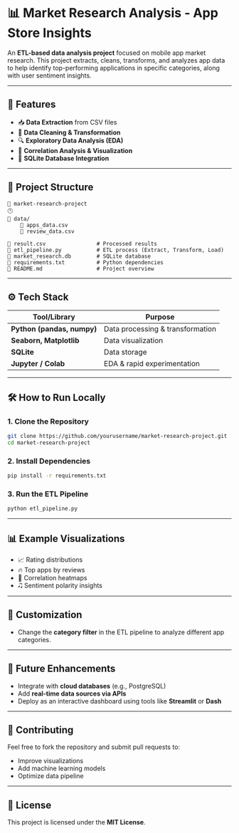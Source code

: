 # 📊 Market Research Analysis - App Store Insights

An **ETL-based data analysis project** focused on mobile app market research. This project extracts, cleans, transforms, and analyzes app data to help identify top-performing applications in specific categories, along with user sentiment insights.

---

## 🚀 Features

* 📥 **Data Extraction** from CSV files
* 🧹 **Data Cleaning & Transformation**
* 🔍 **Exploratory Data Analysis (EDA)**
* 🌿 **Correlation Analysis & Visualization**
* 📆 **SQLite Database Integration**

---

## 📂 Project Structure

```
📆 market-research-project
🕛
📄 data/
    📄 apps_data.csv
    📄 review_data.csv

📄 result.csv                # Processed results
📄 etl_pipeline.py           # ETL process (Extract, Transform, Load)
📄 market_research.db        # SQLite database
📄 requirements.txt          # Python dependencies
📄 README.md                 # Project overview
```

---

## ⚙️ Tech Stack

| Tool/Library               | Purpose                          |
| -------------------------- | -------------------------------- |
| **Python (pandas, numpy)** | Data processing & transformation |
| **Seaborn, Matplotlib**    | Data visualization               |
| **SQLite**                 | Data storage                     |
| **Jupyter / Colab**        | EDA & rapid experimentation      |

---

## 🛠️ How to Run Locally

### 1. **Clone the Repository**

```bash
git clone https://github.com/yourusername/market-research-project.git
cd market-research-project
```

### 2. **Install Dependencies**

```bash
pip install -r requirements.txt
```

### 3. **Run the ETL Pipeline**

```bash
python etl_pipeline.py
```

---

## 📊 Example Visualizations

* 📈 Rating distributions
* 🔥 Top apps by reviews
* 🔗 Correlation heatmaps
* 🎝 Sentiment polarity insights

---

## 📌 Customization

* Change the **category filter** in the ETL pipeline to analyze different app categories.

---

## 🌟 Future Enhancements

* Integrate with **cloud databases** (e.g., PostgreSQL)
* Add **real-time data sources via APIs**
* Deploy as an interactive dashboard using tools like **Streamlit** or **Dash**

---

## 🤝 Contributing

Feel free to fork the repository and submit pull requests to:

* Improve visualizations
* Add machine learning models
* Optimize data pipeline

---

## 📄 License

This project is licensed under the **MIT License**.
